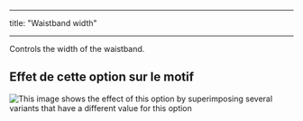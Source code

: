 - - -
title: "Waistband width"
- - -

Controls the width of the waistband.

## Effet de cette option sur le motif

![This image shows the effect of this option by superimposing several variants that have a different value for this option](charlie_waistbandwidth_sample.svg "Effect of this option on the pattern")
